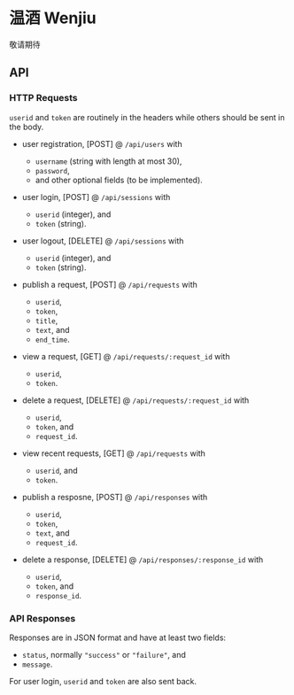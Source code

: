 # 温酒 Wenjiu

敬请期待

## API 

### HTTP Requests

`userid` and `token` are routinely in the headers while others should be sent 
in the body.

- user registration, [POST] @ `/api/users` with 
  - `username` (string with length at most 30),
  - `password`,
  - and other optional fields (to be implemented).

- user login, [POST] @ `/api/sessions` with 
  - `userid` (integer), and
  - `token` (string).

- user logout, [DELETE] @ `/api/sessions` with 
  - `userid` (integer), and
  - `token` (string).

- publish a request, [POST] @ `/api/requests` with 
  - `userid`,
  - `token`,
  - `title`,
  - `text`, and 
  - `end_time`.

- view a request, [GET] @ `/api/requests/:request_id` with 
  - `userid`,
  - `token`.

- delete a request, [DELETE] @ `/api/requests/:request_id` with 
  - `userid`,
  - `token`, and 
  - `request_id`.

- view recent requests, [GET] @ `/api/requests` with 
  - `userid`, and
  - `token`.

- publish a resposne, [POST] @ `/api/responses` with 
  - `userid`,
  - `token`,
  - `text`, and 
  - `request_id`.

- delete a response, [DELETE] @ `/api/responses/:response_id` with 
  - `userid`,
  - `token`, and
  - `response_id`.

### API Responses

Responses are in JSON format and have at least two fields:

- `status`, normally `"success"` or `"failure"`, and
- `message`.

For user login, `userid` and `token` are also sent back.

